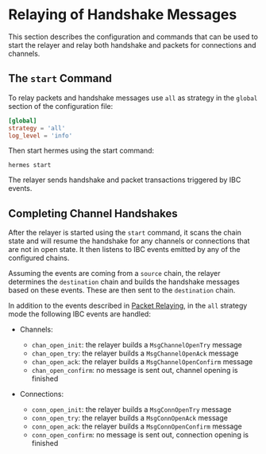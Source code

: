 # Relaying of Handshake Messages

This section describes the configuration and commands that can be used to start the relayer and relay both handshake and packets
for connections and channels.

## The `start` Command

To relay packets and handshake messages use `all` as strategy in the `global` section of the configuration file:
```toml
[global]
strategy = 'all'
log_level = 'info'
```

Then start hermes using the start command:

```shell
hermes start
```

The relayer sends handshake and packet transactions triggered by IBC events.

## Completing Channel Handshakes

After the relayer is started using the `start` command, it scans the chain state and will resume the handshake for any
channels or connections that are not in open state. It then listens to IBC events emitted by any of
the configured chains.

Assuming the events are coming from a `source` chain, the relayer determines the `destination` chain and builds the handshake messages based on these events. These are then sent to the `destination` chain.

In addition to the events described in [Packet Relaying](packets.md#packet-relaying), in the `all` strategy mode the following IBC events are handled:

- Channels:
  - `chan_open_init`: the relayer builds a `MsgChannelOpenTry` message
  - `chan_open_try`: the relayer builds a `MsgChannelOpenAck` message
  - `chan_open_ack`: the relayer builds a `MsgChannelOpenConfirm` message
  - `chan_open_confirm`: no message is sent out, channel opening is finished

- Connections:
  - `conn_open_init`: the relayer builds a `MsgConnOpenTry` message
  - `conn_open_try`: the relayer builds a `MsgConnOpenAck` message
  - `conn_open_ack`: the relayer builds a `MsgConnOpenConfirm` message
  - `conn_open_confirm`: no message is sent out, connection opening is finished

